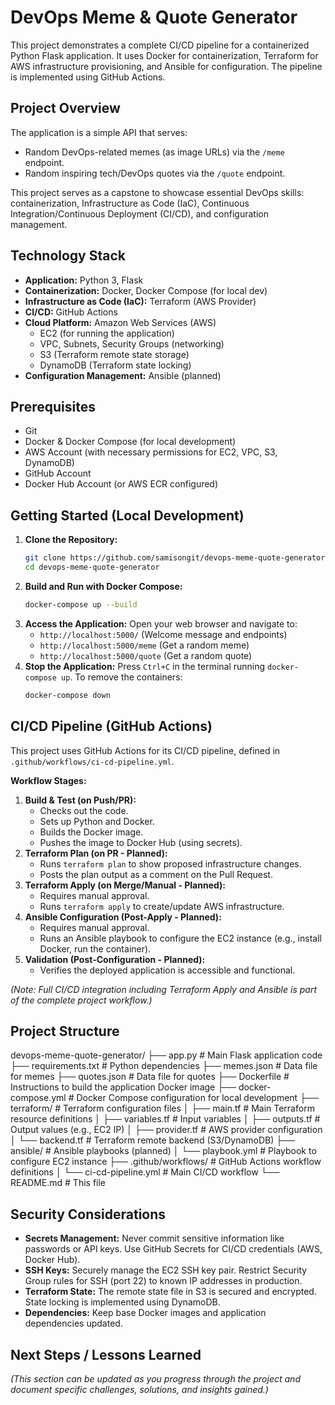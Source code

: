 # DevOps Meme & Quote Generator

This project demonstrates a complete CI/CD pipeline for a containerized Python Flask application. It uses Docker for containerization, Terraform for AWS infrastructure provisioning, and Ansible for configuration. The pipeline is implemented using GitHub Actions.

## Project Overview

The application is a simple API that serves:
*   Random DevOps-related memes (as image URLs) via the `/meme` endpoint.
*   Random inspiring tech/DevOps quotes via the `/quote` endpoint.

This project serves as a capstone to showcase essential DevOps skills: containerization, Infrastructure as Code (IaC), Continuous Integration/Continuous Deployment (CI/CD), and configuration management.

## Technology Stack

*   **Application:** Python 3, Flask
*   **Containerization:** Docker, Docker Compose (for local dev)
*   **Infrastructure as Code (IaC):** Terraform (AWS Provider)
*   **CI/CD:** GitHub Actions
*   **Cloud Platform:** Amazon Web Services (AWS)
    *   EC2 (for running the application)
    *   VPC, Subnets, Security Groups (networking)
    *   S3 (Terraform remote state storage)
    *   DynamoDB (Terraform state locking)
*   **Configuration Management:** Ansible (planned)

## Prerequisites

*   Git
*   Docker & Docker Compose (for local development)
*   AWS Account (with necessary permissions for EC2, VPC, S3, DynamoDB)
*   GitHub Account
*   Docker Hub Account (or AWS ECR configured)

## Getting Started (Local Development)

1.  **Clone the Repository:**
    ```bash
    git clone https://github.com/samisongit/devops-meme-quote-generator.git
    cd devops-meme-quote-generator
    ```
2.  **Build and Run with Docker Compose:**
    ```bash
    docker-compose up --build
    ```
3.  **Access the Application:**
    Open your web browser and navigate to:
    *   `http://localhost:5000/` (Welcome message and endpoints)
    *   `http://localhost:5000/meme` (Get a random meme)
    *   `http://localhost:5000/quote` (Get a random quote)
4.  **Stop the Application:**
    Press `Ctrl+C` in the terminal running `docker-compose up`. To remove the containers:
    ```bash
    docker-compose down
    ```

## CI/CD Pipeline (GitHub Actions)

This project uses GitHub Actions for its CI/CD pipeline, defined in `.github/workflows/ci-cd-pipeline.yml`.

**Workflow Stages:**

1.  **Build & Test (on Push/PR):**
    *   Checks out the code.
    *   Sets up Python and Docker.
    *   Builds the Docker image.
    *   Pushes the image to Docker Hub (using secrets).
2.  **Terraform Plan (on PR - Planned):**
    *   Runs `terraform plan` to show proposed infrastructure changes.
    *   Posts the plan output as a comment on the Pull Request.
3.  **Terraform Apply (on Merge/Manual - Planned):**
    *   Requires manual approval.
    *   Runs `terraform apply` to create/update AWS infrastructure.
4.  **Ansible Configuration (Post-Apply - Planned):**
    *   Requires manual approval.
    *   Runs an Ansible playbook to configure the EC2 instance (e.g., install Docker, run the container).
5.  **Validation (Post-Configuration - Planned):**
    *   Verifies the deployed application is accessible and functional.

*(Note: Full CI/CD integration including Terraform Apply and Ansible is part of the complete project workflow.)*

## Project Structure
devops-meme-quote-generator/
├── app.py # Main Flask application code
├── requirements.txt # Python dependencies
├── memes.json # Data file for memes
├── quotes.json # Data file for quotes
├── Dockerfile # Instructions to build the application Docker image
├── docker-compose.yml # Docker Compose configuration for local development
├── terraform/ # Terraform configuration files
│ ├── main.tf # Main Terraform resource definitions
│ ├── variables.tf # Input variables
│ ├── outputs.tf # Output values (e.g., EC2 IP)
│ ├── provider.tf # AWS provider configuration
│ └── backend.tf # Terraform remote backend (S3/DynamoDB)
├── ansible/ # Ansible playbooks (planned)
│ └── playbook.yml # Playbook to configure EC2 instance
├── .github/workflows/ # GitHub Actions workflow definitions
│ └── ci-cd-pipeline.yml # Main CI/CD workflow
└── README.md # This file

## Security Considerations

*   **Secrets Management:** Never commit sensitive information like passwords or API keys. Use GitHub Secrets for CI/CD credentials (AWS, Docker Hub).
*   **SSH Keys:** Securely manage the EC2 SSH key pair. Restrict Security Group rules for SSH (port 22) to known IP addresses in production.
*   **Terraform State:** The remote state file in S3 is secured and encrypted. State locking is implemented using DynamoDB.
*   **Dependencies:** Keep base Docker images and application dependencies updated.

## Next Steps / Lessons Learned

*(This section can be updated as you progress through the project and document specific challenges, solutions, and insights gained.)*

